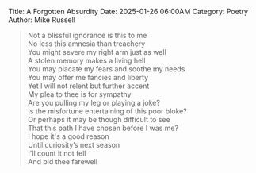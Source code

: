 Title: A Forgotten Absurdity
Date: 2025-01-26 06:00AM
Category: Poetry
Author: Mike Russell

> Not a blissful ignorance is this to me<br>
No less this amnesia than treachery<br>
You might severe my right arm just as well<br>
A stolen memory makes a living hell<br>
You may placate my fears and soothe my needs<br>
You may offer me fancies and liberty<br>
Yet I will not relent but further accent<br>
My plea to thee is for sympathy<br>
Are you pulling my leg or playing a joke?<br>
Is the misfortune entertaining of this poor bloke?<br>
Or perhaps it may be though difficult to see<br>
That this path I have chosen before I was me?<br>
I hope it's a good reason<br>
Until curiosity’s next season<br>
I'll count it not fell<br>
And bid thee farewell
